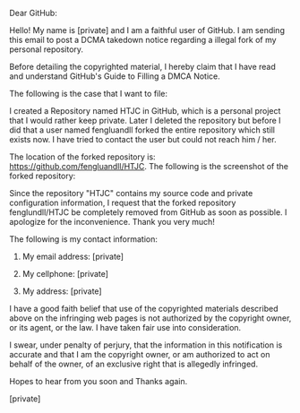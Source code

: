 Dear GitHub:  
  
Hello! My name is [private] and I am a faithful user of GitHub. I am sending this email to post a DCMA takedown notice regarding a illegal fork of my personal repository.  
  
   
  
Before detailing the copyrighted material, I hereby claim that I have read and understand GitHub's Guide to Filling a DMCA Notice.  
  
   
  
The following is the case that I want to file:  
  
   
  
I created a Repository named HTJC in GitHub, which is a personal project that I would rather keep private. Later I deleted the repository but before I did that a user named fengluandll forked the entire repository which still exists now. I have tried to contact the user but could not reach him / her.  
  
   
  
The location of the forked repository is: https://github.com/fengluandll/HTJC. The following is the screenshot of the forked repository:  
  
  
  
  
Since the repository "HTJC" contains my source code and private configuration information, I request that the forked repository fenglundll/HTJC be completely removed from GitHub as soon as possible. I apologize for the inconvenience. Thank you very much!  
  
   
  
The following is my contact information:  
  
   
  
1. My email address: [private]  
  
2. My cellphone: [private]   
  
3. My address: [private]
  
   
  
I have a good faith belief that use of the copyrighted materials described above on the infringing web pages is not authorized by the copyright owner, or its agent, or the law. I have taken fair use into consideration.  
  
   
  
I swear, under penalty of perjury, that the information in this notification is accurate and that I am the copyright owner, or am authorized to act on behalf of the owner, of an exclusive right that is allegedly infringed.  
  
   
  
Hopes to hear from you soon and Thanks again.  
  
   
  
[private]  
